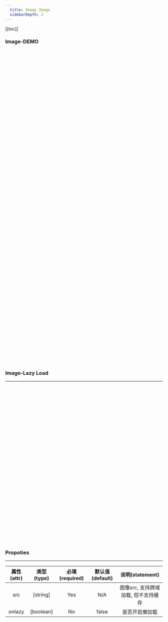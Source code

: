 ```yaml
---
  title: Image Image
  sidebarDepth: 2
---
```

  
[[toc]]

### Image-DEMO 

<div style="width: 100%; height: 500px;">
    <fv-Image src="https://github.com/aleversn/VFluent/blob/master/examples/assert/sample/1.jpg?raw=true" style="width: 500px; height: 300px;"></fv-Image>
</div>

<div style="width: 100%; height: 500px;">
    <fv-Image src="https://github.com/aleversn/VFluent/blob/master/examples/assert/sample/2.jpg?raw=true" style="width: 500px; height: 300px;"></fv-Image>
</div>

### Image-Lazy Load
---
<div style="width: 100%; height: 500px;">
    <fv-Image src="https://github.com/aleversn/VFluent/blob/master/examples/assert/sample/3.jpg?raw=true" :onlazy="true" style="width: 500px; height: 300px;"></fv-Image>
</div>

### Propoties
---
| 属性(attr) | 类型(type) | 必填(required) | 默认值(default) |           说明(statement)           |
|:----------:|:----------:|:--------------:|:---------------:|:-----------------------------------:|
|    src     |  [string]  |      Yes       |       N/A       | 图像src, 支持跨域加载, 但不支持缓存 |
|   onlazy   | [boolean]  |       No       |      false      |           是否开启懒加载            |
